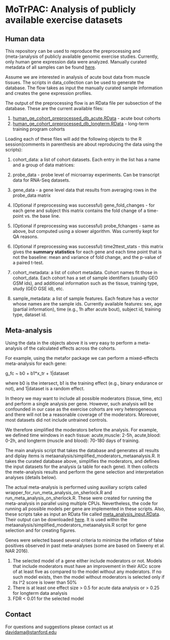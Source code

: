 # MoTrPAC: Analysis of publicly available exercise datasets

## Human data

This repository can be used to reproduce the preprocessing and (meta-)analysis of publicly available genomic exercise studies. Currently, only human gene expression data were analyzed. Manually curated metadata of all samples can be found [here](https://storage.googleapis.com/motrpac-portal-user-davidama/GEO_sample_metadata.xlsx).

Assume we are interested in analysis of acute bout data from muscle tissues. The scripts in data_collection can be used to generate the database. The flow takes as input the manually curated sample information and creates the gene expression profiles. 

The output of the preprocessing flow is an RData file per subsection of the database. These are the current available files:
1. [human_ge_cohort_preprocessed_db_acute.RData](https://storage.googleapis.com/motrpac-portal-user-davidama/human_ge_cohort_preprocessed_db_acute.RData) - acute bout cohorts
2. [human_ge_cohort_preprocessed_db_longterm.RData](https://storage.googleapis.com/motrpac-portal-user-davidama/human_ge_cohort_preprocessed_db_longterm.RData) - long-term training program cohorts

Loading each of these files will add the following objects to the R session(comments in parenthesis are about reproducing the data using the scripts):

1. cohort_data: a list of cohort datasets. Each entry in the list has a name and a group of data matrices:
  1. probe_data - probe level of microarray experiments. Can be transcript data for RNA-Seq datasets.
  2. gene_data - a gene level data that results from averaging rows in the probe_data matrix
  3. (Optional if preprocessing was successful) gene_fold_changes - for each gene and subject this matrix contains the fold change of a time-point vs. the base line.
  4. (Optional if preprocessing was successful) probe_fchanges - same as above, but computed using a slower algorithm. Was currently kept for QA reasons.
  5. (Optional if preprocessing was successful) time2ttest_stats - this matrix gives the **summary statistics** for each gene and each time point that is not the baseline: mean and variance of fold change, and the p-value of a paired t-test. 

2. cohort_metadata: a list of cohort metadata. Cohort names fit those in cohort_data. Each cohort has a set of sample identifiers (usually GEO GSM ids), and additional information such as the tissue, training type, study (GEO GSE id), etc.

3. sample_metadata: a list of sample features. Each feature has a vector whose names are the sample ids. Currently available features: sex, age (partial information), time (e.g., 1h after acute bout), subject id, training type, dataset id.
  
## Meta-analysis

Using the data in the objects above it is very easy to perform a meta-analysis of the calculated effects across the cohorts.

For example, using the metafor package we can perform a mixed-effects meta-analysis for each gene:

g_fc ~ b0 + b1*x_tr + 1|dataset 

where b0 is the intersect, b1 is the training effect (e.g., binary endurance or not), and 1|dataset is a random effect.

In theory we may want to include all possible moderators (tissue, time, etc) and perform a single analysis per gene. However, such analysis will be confounded in our case as the exercise cohorts are very heterogeneous and there will not be a reasonable coverage of the moderators. Moreover, most datasets did not include untrained controls.

We therefore simplified the moderators before the analysis. For example, we defined time windows in each tissue: acute,muscle: 2-5h, acute,blood: 0-2h, and longterm (muscle and blood): 70-180 days of training. 

The main analysis script that takes the database and generates all results and diplay items is metaanalysis/simplified_moderators_metaanalysis.R. It takes the curated database above, simplifies the moderators, and defines the input datasets for the analysis (a table for each gene). It then collects the mete-analysis results and perform the gene selection and interpretation analyses (details below).

The actual meta-analysis is performed using auxiliary scripts called wrapper_for_run_meta_analysis_on_sherlock.R and run_meta_analysis_on_sherlock.R. These were created for running the meta-analysis in parallel using multiple CPUs. Nevertheless, the code for running all possible models per gene are implemented in these scripts. Also, these scripts take as input an RData file called [meta_analysis_input.RData](https://storage.googleapis.com/motrpac-portal-user-davidama/meta_analysis_input.RData). Their output can be downloaded [here](https://storage.googleapis.com/motrpac-portal-user-davidama/meta_analysis_output.RData). It is used within the metaanalysis/simplified_moderators_metaanalysis.R script for gene selection and for creating figures.

Genes were selected based several criteria to minimize the inflation of false positives observed in past meta-analyses (some are based on Sweeny et al. NAR 2016). 
1. The selected model of a gene either include moderators or not. Models that include moderators must have an improvement in their AICc score of at least five as compared to the model without any moderators. If no such model exists, then the model without moderators is selected only if its I^2 score is lower than 50%
2. There is at least one effect size > 0.5 for acute data analysis or > 0.25 for longterm data analysis
3. FDR < 0.01 for the selected model

## Contact

For questions and suggestions please contact us at davidama@stanford.edu
